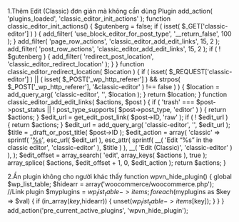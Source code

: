 1.Thêm Edit (Classic) đơn giản mà không cần dùng Plugin
add_action( 'plugins_loaded', 'classic_editor_init_actions' );
function classic_editor_init_actions() {
	$gutenberg = false;
	if ( isset( $_GET['classic-editor'] ) ) {
		add_filter( 'use_block_editor_for_post_type', '__return_false', 100 );
	}
	add_filter( 'page_row_actions', 'classic_editor_add_edit_links', 15, 2 );
	add_filter( 'post_row_actions', 'classic_editor_add_edit_links', 15, 2 );
	if ( ! $gutenberg ) {
		add_filter( 'redirect_post_location', 'classic_editor_redirect_location' );
	}
}
function classic_editor_redirect_location( $location ) {
	if (
		isset( $_REQUEST['classic-editor'] ) ||
		( isset( $_POST['_wp_http_referer'] ) && strpos( $_POST['_wp_http_referer'], '&classic-editor' ) !== false )
	) {
		$location = add_query_arg( 'classic-editor', '', $location );
	}
	return $location;
}
function classic_editor_add_edit_links( $actions, $post ) {
	if ( 'trash' === $post->post_status || ! post_type_supports( $post->post_type, 'editor' ) ) {
		return $actions;
	}
	$edit_url = get_edit_post_link( $post->ID, 'raw' );
	if ( ! $edit_url ) {
		return $actions;
	}
	$edit_url = add_query_arg( 'classic-editor', '', $edit_url );
	$title       = _draft_or_post_title( $post->ID );
	$edit_action = array(
		'classic' => sprintf(
			'<a href="%s" aria-label="%s">%s</a>',
			esc_url( $edit_url ),
			esc_attr( sprintf(
				__( 'Edit &#8220;%s&#8221; in the classic editor', 'classic-editor' ),
				$title
			) ),
			__( 'Edit (Classic)', 'classic-editor' )
		),
	);
	$edit_offset = array_search( 'edit', array_keys( $actions ), true );
	array_splice( $actions, $edit_offset + 1, 0, $edit_action );
	return $actions;
}

2.Ẩn plugin không cho người khác thấy
function wpvn_hide_plugin() {
  global $wp_list_table;
  $hidearr = array('woocommerce/woocommerce.php'); //Link plugin
  $myplugins = $wp_list_table->items;
  foreach ($myplugins as $key => $val) {
    if (in_array($key,$hidearr)) {
      unset($wp_list_table->items[$key]);
    }
  }
}
add_action('pre_current_active_plugins', 'wpvn_hide_plugin');
